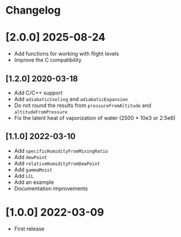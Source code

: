 # Changelog

# [2.0.0] 2025-08-24
 - Add functions for working with flight levels
 - Improve the C compatibility

## [1.2.0] 2020-03-18
 - Add C/C++ support
 - Add `adiabaticCooling` and `adiabaticExpansion`
 - Do not round the results from `pressureFromAltitude` and `altitudeFromPressure`
 - Fix the latent heat of vaporization of water (2500 * 10e3 or 2.5e6)

## [1.1.0] 2022-03-10
 - Add `specificHumidityFromMixingRatio`
 - Add `dewPoint`
 - Add `relativeHumidityFromDewPoint`
 - Add `gammaMoist`
 - Add `LCL`
 - Add an example
 - Documentation improvements

# [1.0.0] 2022-03-09

 - First release
